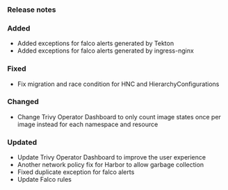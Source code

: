 ### Release notes

### Added

- Added exceptions for falco alerts generated by Tekton
- Added exceptions for falco alerts generated by ingress-nginx

### Fixed

- Fix migration and race condition for HNC and HierarchyConfigurations

### Changed

- Change Trivy Operator Dashboard to only count image states once per image instead for each namespace and resource

### Updated

- Update Trivy Operator Dashboard to improve the user experience
- Another network policy fix for Harbor to allow garbage collection
- Fixed duplicate exception for falco alerts
- Update Falco rules
